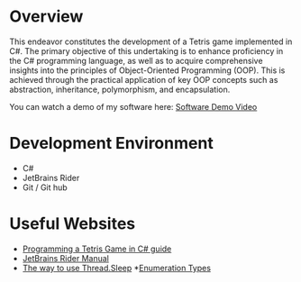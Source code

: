 # Overview

This endeavor constitutes the development of a Tetris game implemented in C#. The primary objective of this undertaking is to enhance proficiency in the C# programming language, as well as to acquire comprehensive insights into the principles of Object-Oriented Programming (OOP). This is achieved through the practical application of key OOP concepts such as abstraction, inheritance, polymorphism, and encapsulation.

You can watch a demo of my software here:
[Software Demo Video](https://youtu.be/BqdSym3NR5E)

# Development Environment

* C#
* JetBrains Rider
* Git / Git hub

# Useful Websites

* [Programming a Tetris Game in C# guide](https://www.youtube.com/watch?v=jcUctrLC-7M)
* [JetBrains Rider Manual](https://www.jetbrains.com/help/rider/Introduction.html)
* [The way to use Thread.Sleep](https://learn.microsoft.com/en-us/dotnet/api/system.threading.thread.sleep?view=net-8.0)
*[Enumeration Types](https://learn.microsoft.com/en-us/dotnet/csharp/language-reference/builtin-types/enum)
